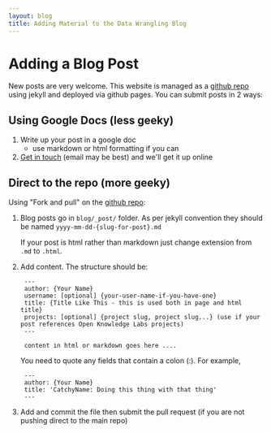 ```yaml
---
layout: blog
title: Adding Material to the Data Wrangling Blog
---
```


# Adding a Blog Post

New posts are very welcome. This website is managed as a [github repo][repo] using jekyll and deployed via github pages. You can submit posts in 2 ways:

## Using Google Docs (less geeky)

1. Write up your post in a google doc
   * use markdown or html formatting if you can
2. [Get in touch][contact] (email may be best) and we'll get it up online

## Direct to the repo (more geeky)

Using "Fork and pull" on the [github repo][repo]:

[repo]: https://github.com/okfn/okfn.github.com
[contact]: /contact/

1. Blog posts go in `blog/_post/` folder. As per jekyll convention they should be
   named `yyyy-mm-dd-{slug-for-post}.md`

   If your post is html rather than markdown just change extension from `.md` to `.html`.

2. Add content. The structure should be:

        ---
        author: {Your Name}
        username: [optional] {your-user-name-if-you-have-one}
        title: {Title Like This - this is used both in page and html title}
        projects: [optional] {project slug, project slug...} (use if your post references Open Knowledge Labs projects)
        ---

        content in html or markdown goes here ....

   You need to quote any fields that contain a colon (:). For example,

        ---
        author: {Your Name}
        title: 'CatchyName: Doing this thing with that thing'
        ---

3. Add and commit the file then submit the pull request (if you are not pushing direct to the main repo)
